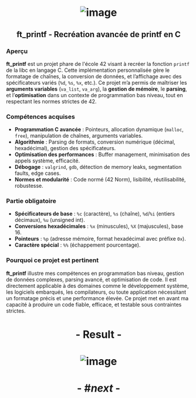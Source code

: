 # <p align="center"> ![image](https://github.com/ChrstphrChevalier/42Cursus/assets/146819291/6e904dda-2f6b-4f12-b5aa-72c28d4216df) </p>

## <p align="center"> ft_printf - Recréation avancée de printf en C </p>

### Aperçu
**ft_printf** est un projet phare de l'école 42 visant à recréer la fonction `printf` de la libc en langage C. Cette implémentation personnalisée gère le formatage de chaînes, la conversion de données, et l’affichage avec des spécificateurs variés (`%d`, `%s`, `%x`, etc.). Ce projet m’a permis de maîtriser les **arguments variables** (`va_list`, `va_arg`), la **gestion de mémoire**, le **parsing**, et l’**optimisation** dans un contexte de programmation bas niveau, tout en respectant les normes strictes de 42.

### Compétences acquises
- **Programmation C avancée** : Pointeurs, allocation dynamique (`malloc`, `free`), manipulation de chaînes, arguments variables.
- **Algorithmie** : Parsing de formats, conversion numérique (décimal, hexadécimal), gestion des spécificateurs.
- **Optimisation des performances** : Buffer management, minimisation des appels système, efficacité.
- **Débogage** : `valgrind`, `gdb`, détection de memory leaks, segmentation faults, edge cases.
- **Normes et modularité** : Code normé (42 Norm), lisibilité, réutilisabilité, robustesse.

### Partie obligatoire
- **Spécificateurs de base** : `%c` (caractère), `%s` (chaîne), `%d`/`%i` (entiers décimaux), `%u` (unsigned int).
- **Conversions hexadécimales** : `%x` (minuscules), `%X` (majuscules), base 16.
- **Pointeurs** : `%p` (adresse mémoire, format hexadécimal avec préfixe `0x`).
- **Caractère spécial** : `%%` (échappement pourcentage).

### Pourquoi ce projet est pertinent
**ft_printf** illustre mes compétences en programmation bas niveau, gestion de données complexes, parsing avancé, et optimisation de code. Il est directement applicable à des domaines comme le développement système, les logiciels embarqués, les compilateurs, ou toute application nécessitant un formatage précis et une performance élevée. Ce projet met en avant ma capacité à produire un code fiable, efficace, et testable sous contraintes strictes.

# <p align="center"> - Result - </p>

# <p align="center"> ![image](https://github.com/ChrstphrChevalier/42Cursus/assets/146819291/96b530e2-bd78-42e0-a54f-855a43dc04a3) </p>

# <p align="center"> - #*next* - </p>
